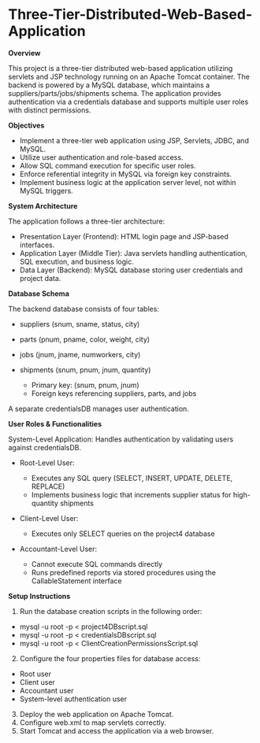# Three-Tier-Distributed-Web-Based-Application

**Overview**

This project is a three-tier distributed web-based application utilizing servlets and JSP technology running on an Apache Tomcat container. The backend is powered by a MySQL database, which maintains a suppliers/parts/jobs/shipments schema. The application provides authentication via a credentials database and supports multiple user roles with distinct permissions.

**Objectives**

* Implement a three-tier web application using JSP, Servlets, JDBC, and MySQL.  
* Utilize user authentication and role-based access.  
* Allow SQL command execution for specific user roles.  
* Enforce referential integrity in MySQL via foreign key constraints.  
* Implement business logic at the application server level, not within MySQL triggers.  

**System Architecture**

The application follows a three-tier architecture:  
* Presentation Layer (Frontend): HTML login page and JSP-based interfaces.  
* Application Layer (Middle Tier): Java servlets handling authentication, SQL execution, and business logic.  
* Data Layer (Backend): MySQL database storing user credentials and project data.  

**Database Schema**

The backend database consists of four tables:  

* suppliers (snum, sname, status, city)  
* parts (pnum, pname, color, weight, city)  
* jobs (jnum, jname, numworkers, city)  
* shipments (snum, pnum, jnum, quantity)  

  * Primary key: (snum, pnum, jnum)  
  * Foreign keys referencing suppliers, parts, and jobs  

A separate credentialsDB manages user authentication.  

**User Roles & Functionalities**

System-Level Application: Handles authentication by validating users against credentialsDB.    

* Root-Level User:   
  *  Executes any SQL query (SELECT, INSERT, UPDATE, DELETE, REPLACE)  
  *  Implements business logic that increments supplier status for high-quantity shipments  

* Client-Level User:  
  *  Executes only SELECT queries on the project4 database  

* Accountant-Level User:  
  *  Cannot execute SQL commands directly  
  *  Runs predefined reports via stored procedures using the CallableStatement interface  

**Setup Instructions**

1. Run the database creation scripts in the following order:  

* mysql -u root -p < project4DBscript.sql  
* mysql -u root -p < credentialsDBscript.sql  
* mysql -u root -p < ClientCreationPermissionsScript.sql  

2. Configure the four properties files for database access:

* Root user  
* Client user  
* Accountant user  
* System-level authentication user  

3. Deploy the web application on Apache Tomcat.  
4. Configure web.xml to map servlets correctly.  
5. Start Tomcat and access the application via a web browser.  

